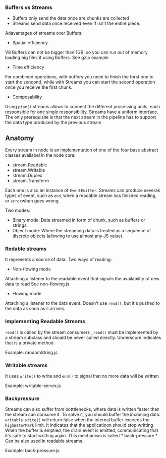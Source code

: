 ### Buffers vs Streams

- Buffers only send the data once are chunks are collected
- Streams send data once received even if isn't the entire piece.

Adavantages of streams over Buffers:

- Spatial efficiency

V8 Buffers can not be bigger than 1GB, so you can run out of memory loading big files if using Buffers.
See gzip example

- Time efficiency

For combined operations, with buffers you need to finish the forst one to start the sencond, while with Streams you can start the second operation once you receive the first chunk.

- Composability

Using `pipe()` streams allows  to connect the different processing units, each responsible for one single responsibility.
Streams have a uniform interface. The only prerequisite is that the next stream in the pipeline has to support the data type produced by the previous stream

## Anatomy

Every stream in node is an implementation of one of the four base abstract classes availabel in the node core:

- stream.Readable
- stream.Writable
- stream.Duplex
- stream.Transform

Each one is also an instance of `EventEmitter`. Streams can produce severak types of event, such as `end`, when a readable stream has finished reading, or `error`when goes wrong.

Two modes:

- Binary mode: Data streamed in form of chunk, such as buffers or strings.
- Object mode: Where the streaming data is treated as a sequence of discrete objects (allowing to use almost any JS value).

### Redable streams

It represents a source of data.
Two ways of reading:

- Non-flowing mode 

Attaching a listener to the readable event that signals the availability of new data to read
See non-flowing.js

- Flowing mode 

Attaching a listener to the data event. Doesn't use `read()`, but it's pushed to the data as soon as it arrives.


### Implementing Readable Streams

`read()` is called by the stream consumers
`_read()` must be implemented by a stream subclass and should be never called directly. Underscore indicates that is a private method.

Example: randomString.js

### Writable streams

It uses `write()` to write and `end()` to signal that no more data will be written

Example: writable-server.js


### Backpressure

Streams can also suffer from botttlenecks, where data is written faster than the stream can consume it.
To solve it, you should buffer the incoming data.
`writable.write()` will return false when the internal buffer exceeds the `highWaterMark` limit. It indicates that the applicatioon should stop writting.
When the buffer is emptied, the drain event is emitted, communicating that it's safe to start writting again. 
This mechanism is called * back-pressure * 
Can be also used in readable streams.

Example: back-pressure.js

